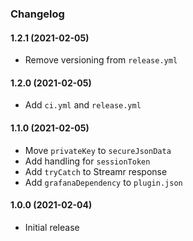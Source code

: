 ### Changelog

#### 1.2.1 (2021-02-05)
* Remove versioning from `release.yml`

#### 1.2.0 (2021-02-05)
* Add `ci.yml` and `release.yml`

#### 1.1.0 (2021-02-05)
* Move `privateKey` to `secureJsonData`
* Add handling for `sessionToken`
* Add `tryCatch` to Streamr response
* Add `grafanaDependency` to `plugin.json`

#### 1.0.0 (2021-02-04)
* Initial release
